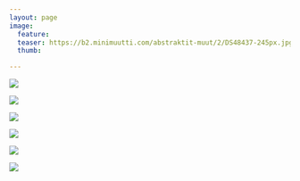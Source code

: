 ```yaml
---
layout: page
image:
  feature:
  teaser: https://b2.minimuutti.com/abstraktit-muut/2/DS48437-245px.jpg
  thumb:

---
```


![](https://b2.minimuutti.com/abstraktit-muut/2/DS48674-800px.jpg)

![](https://b2.minimuutti.com/abstraktit-muut/2/DS48676-800px.jpg)

![](https://b2.minimuutti.com/abstraktit-muut/2/DS48437-800px.jpg)

![](https://b2.minimuutti.com/abstraktit-muut/2/DS48451-800px.jpg)

![](https://b2.minimuutti.com/abstraktit-muut/2/DS48453-800px.jpg)

![](https://b2.minimuutti.com/abstraktit-muut/2/DS48454-800px.jpg)
